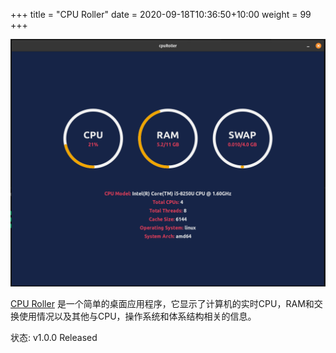 +++
title = "CPU Roller" 
date = 2020-09-18T10:36:50+10:00 
weight = 99 
+++

![CPU Roller Screenshot](./sample.png)

[CPU Roller](https://github.com/sarthakpranesh/CpuRoller) 是一个简单的桌面应用程序，它显示了计算机的实时CPU，RAM和交换使用情况以及其他与CPU，操作系统和体系结构相关的信息。

状态: v1.0.0 Released
